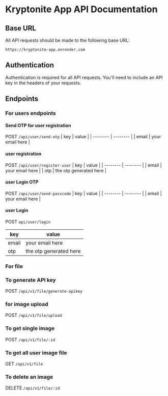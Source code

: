 
# Kryptonite App API Documentation

## Base URL

All API requests should be made to the following base URL:

`https://kryptonite-app.onrender.com`

## Authentication

Authentication is required for all API requests. You'll need to include an API key in the headers of your requests.

## Endpoints

### For users endpoints

#### Send OTP for user registration
POST ` /api/user/send-otp `
| key | value | 
| -------- | -------- |
| email    | your email here     |

#### user registration
POST ` /api/user/register-user `
| key | value | 
| -------- | -------- |
| email    | your email here     |
| otp    | the otp generated here    |


#### user Login OTP
POST ` /api/user/send-passcode `
| key | value | 
| -------- | -------- |
| email    | your email here     |


#### user Login 
POST ` api/user/login `

| key | value | 
| -------- | -------- |
| email    | your email here     |
| otp    | the otp generated here    |


### For file 
### To generate API key
 POST ` /api/v1/file/generate-apikey ` 

### for image upload
 POST ` /api/v1/file/upload  ` 

### To get single image 
 POST ` /api/v1/file/:id ` 

### To get all user image file
 GET ` /api/v1/file ` 

### To delete an image 
 DELETE ` /api/v1/file/:id ` 


